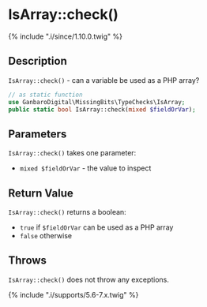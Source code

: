 # IsArray::check()

{% include ".i/since/1.10.0.twig" %}

## Description

`IsArray::check()` - can a variable be used as a PHP array?

```php
// as static function
use GanbaroDigital\MissingBits\TypeChecks\IsArray;
public static bool IsArray::check(mixed $fieldOrVar);
```

## Parameters

`IsArray::check()` takes one parameter:

* `mixed $fieldOrVar` - the value to inspect

## Return Value

`IsArray::check()` returns a boolean:

* `true` if `$fieldOrVar` can be used as a PHP array
* `false` otherwise

## Throws

`IsArray::check()` does not throw any exceptions.

{% include ".i/supports/5.6-7.x.twig" %}
